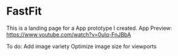 # FastFit

This is a landing page for a App prototype I created. 
App Preview: https://www.youtube.com/watch?v=0ulq-FnJBbA

To do:
Add image variety
Optimize image size for viewports
